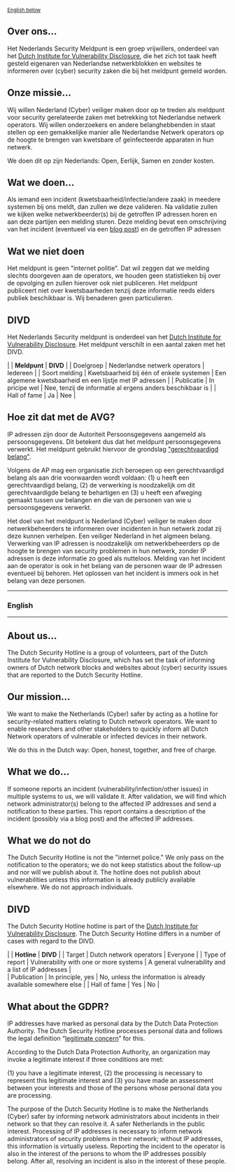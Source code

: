 <small>[English below](#english)</small>

## Over ons...

Het Nederlands Security Meldpunt is een groep vrijwillers, onderdeel van het [Dutch Institute for Vulnerability Disclosure](https://divd.nl), die het zich tot taak heeft gesteld eigenaren van Nederlandse netwerkblokken en websites te informeren over (cyber) security zaken die bij het meldpunt gemeld worden.

## Onze missie...

Wij willen Nederland (Cyber) veiliger maken door op te treden als meldpunt voor security gerelateerde zaken met betrekking tot Nederlandse netwerk operators. Wij willen onderzoekers en andere belanghebbenden in staat stellen op een gemakkelijke manier alle Nederlandse Netwerk operators op de hoogte te brengen van kwetsbare of geïnfecteerde apparaten in hun netwerk.

We doen dit op zijn Nederlands: Open, Eerlijk, Samen en zonder kosten.

## Wat we doen...

Als iemand een incident (kwetsbaarheid/infectie/andere zaak) in meedere systemen bij ons meldt, dan zullen we deze valideren. Na validatie zullen we kijken welke netwerkbeerder(s) bij de getroffen IP adressen horen en aan deze partijen een melding sturen. Deze melding bevat een omschrijving van het incident (eventueel via een [blog post](/blog/)) en de getroffen IP adressen

## Wat we **niet** doen

Het meldpunt is geen "internet politie". Dat wil zeggen dat we melding slechts doorgeven aan de operators, we houden geen statistieken bij over de opvolging en zullen hierover ook niet publiceren. Het meldpunt publiceert niet over kwetsbaarheden tenzij deze informatie reeds elders publiek beschikbaar is.
Wij benaderen geen particulieren.

## DIVD

Het Nederlands Security meldpunt is onderdeel van het [Dutch Institute for Vulnerability Disclosure](https://divd.nl). Het meldpunt verschilt in een aantal zaken met het DIVD.

|                      | **Meldpunt**                             | **DIVD** |
| Doelgroep            | Nederlandse netwerk operators            | Iedereen |
| Soort melding        | Kwetsbaarheid bij één of enkele systemen | Een algemene kwetsbaarheid en een lijstje met IP adressen |
| Publicatie           | In pricipe wel                           | Nee, tenzij de informatie al ergens anders beschikbaar is |
| Hall of fame         | Ja                                       | Nee |

## Hoe zit dat met de AVG?

IP adressen zijn door de Autoriteit Persoonsgegevens aangemeld als persoonsgegevens. Dit betekent dus dat het meldpunt persoonsgegevens verwerkt. Het meldpunt gebruikt hiervoor de grondslag ["gerechtvaardigd belang"](https://autoriteitpersoonsgegevens.nl/nl/onderwerpen/algemene-informatie-avg/mag-u-persoonsgegevens-verwerken). 

Volgens de AP mag een organisatie zich beroepen op een gerechtvaardigd belang als aan drie voorwaarden wordt voldaan:
(1) u heeft een gerechtvaardigd belang, 
(2) de verwerking is noodzakelijk om dit gerechtvaardigde belang te behartigen en 
(3) u heeft een afweging gemaakt tussen uw belangen en die van de personen van wie u persoonsgegevens verwerkt.

Het doel van het meldpunt is Nederland (Cyber) veiliger te maken door netwerkbeheerders te informeren over incidenten in hun netwerk zodat zij deze kunnen verhelpen. Een veiliger Nederland in het algmeen belang.
Verwerking van IP adressen is noodzakelijk om netwerkbeheerders op de hoogte te brengen van security problemen in hun netwerk, zonder IP adressen is deze informatie zo goed als nutteloos.
Melding van het incident aan de operator is ook in het belang van de personen waar de IP adressen eventueel bij behoren. Het oplossen van het incident is immers ook in het belang van deze personen.

<hr>

### English

<hr>

## About us…
The Dutch Security Hotline is a group of volunteers, part of the Dutch Institute for Vulnerability Disclosure, which has set the task of informing owners of Dutch network blocks and websites about (cyber) security issues that are reported to the Dutch Security Hotline.

## Our mission…

We want to make the Netherlands (Cyber) safer by acting as a hotline for security-related matters relating to Dutch network operators. We want to enable researchers and other stakeholders to quickly inform all Dutch Network operators of vulnerable or infected devices in their network.

We do this in the Dutch way: Open, honest, together, and free of charge.

## What we do…
If someone reports an incident (vulnerability/infection/other issues) in multiple systems to us, we will validate it. After validation, we will find which network administrator(s) belong to the affected IP addresses and send a notification to these parties. This report contains a description of the incident (possibly via a blog post) and the affected IP addresses.

## What we do **not** do
The Dutch Security Hotline is not the "internet police." 
We only pass on the notification to the operators; we do not keep statistics about the follow-up and nor will we publish about it. The hotline does not publish about vulnerabilities unless this information is already publicly available elsewhere. We do not approach individuals.

## DIVD

The Dutch Security Hotline hotline is part of the [Dutch Institute for Vulnerability Disclosure](https://divd.nl). The Dutch Security Hotline  differs in a number of cases with regard to the DIVD.

|                      | **Hotline**                            | **DIVD** |
| Target               | Dutch network operators                | Everyone |
| Type of report       | Vulnerability with one or more systems | A general vulnerability and a list of IP addresses |         
| Publication          | In principle, yes                      | No, unless the information is already available somewhere else |
| Hall of fame         | Yes                                    | No |


## What about the GDPR? 

IP addresses have marked as personal data by the Dutch Data Protection Authority. The Dutch Security Hotline processes personal data and follows the legal definition “[legitimate concern](https://autoriteitpersoonsgegevens.nl/nl/onderwerpen/algemene-informatie-avg/mag-u-persoonsgegevens-verwerken)” for this.

According to the Dutch Data Protection Authority, an organization may invoke a legitimate interest if three conditions are met:

(1) you have a legitimate interest,
(2) the processing is necessary to represent this legitimate interest and
(3) you have made an assessment between your interests and those of the persons whose personal data you are processing.

The purpose of the Dutch Security Hotline is to make the Netherlands (Cyber) safer by informing network administrators about incidents in their network so that they can resolve it. A safer Netherlands in the public interest. Processing of IP addresses is necessary to inform network administrators of security problems in their network; without IP addresses, this information is virtually useless. Reporting the incident to the operator is also in the interest of the persons to whom the IP addresses possibly belong. After all, resolving an incident is also in the interest of these people.
